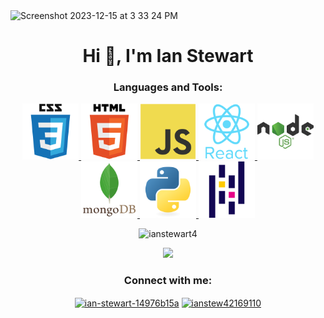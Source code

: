 
<img width="1717" alt="Screenshot 2023-12-15 at 3 33 24 PM" src="https://github.com/ianstewart4/ianstewart4/assets/44770822/3dbf86f7-a112-435b-9071-749ca23e93cf">


<h1 align="center">Hi 👋, I'm Ian Stewart</h1>

<h3 align="center">Languages and Tools:</h3>
<p align="center"> <a href="https://www.w3schools.com/css/" target="_blank" rel="noreferrer"> <img src="https://raw.githubusercontent.com/devicons/devicon/master/icons/css3/css3-original-wordmark.svg" alt="css3" width="90" height="90"/> </a> <a href="https://www.w3.org/html/" target="_blank" rel="noreferrer"> <img src="https://raw.githubusercontent.com/devicons/devicon/master/icons/html5/html5-original-wordmark.svg" alt="html5" width="90" height="90"/> </a> <a href="https://developer.mozilla.org/en-US/docs/Web/JavaScript" target="_blank" rel="noreferrer"> <img src="https://raw.githubusercontent.com/devicons/devicon/master/icons/javascript/javascript-original.svg" alt="javascript" width="90" height="90"/> </a> <a href="https://reactjs.org/" target="_blank" rel="noreferrer"> <img src="https://raw.githubusercontent.com/devicons/devicon/master/icons/react/react-original-wordmark.svg" alt="react" width="90" height="90"/> </a> <a href="https://nodejs.org" target="_blank" rel="noreferrer"> <img src="https://raw.githubusercontent.com/devicons/devicon/master/icons/nodejs/nodejs-original-wordmark.svg" alt="nodejs" width="90" height="90"/> </a><a href="https://www.mongodb.com/" target="_blank" rel="noreferrer"> <img src="https://raw.githubusercontent.com/devicons/devicon/master/icons/mongodb/mongodb-original-wordmark.svg" alt="mongodb" width="90" height="90"/> </a> <a href="https://www.python.org" target="_blank" rel="noreferrer"> <img src="https://raw.githubusercontent.com/devicons/devicon/master/icons/python/python-original.svg" alt="python" width="90" height="90"/> </a> <a href="https://pandas.pydata.org/" target="_blank" rel="noreferrer"> <img src="https://raw.githubusercontent.com/devicons/devicon/2ae2a900d2f041da66e950e4d48052658d850630/icons/pandas/pandas-original.svg" alt="pandas" width="90" height="90"/> </a>  </p>

<!-- <p align="center">&nbsp;<img src="https://github-readme-stats.vercel.app/api?username=ianstewart4&show_icons=true&locale=en" alt="ianstewart4" /></p> -->

<p align="center"><img src="https://github-readme-streak-stats.herokuapp.com/?user=ianstewart4&" alt="ianstewart4" /></p>
<p align="center"><img src="https://www.codewars.com/users/denim___chicken/badges/large" /></p>



<h3 align="center">Connect with me:</h3>
<p align="center">
<a href="https://linkedin.com/in/ian-stewart-14976b15a" target="blank"><img align="center" src="https://raw.githubusercontent.com/rahuldkjain/github-profile-readme-generator/master/src/images/icons/Social/linked-in-alt.svg" alt="ian-stewart-14976b15a" height="30" width="40" /></a>
  <a href="https://twitter.com/ianstew42169110" target="blank"><img align="center" src="https://raw.githubusercontent.com/rahuldkjain/github-profile-readme-generator/master/src/images/icons/Social/twitter.svg" alt="ianstew42169110" height="30" width="40" /></a>
</p>
